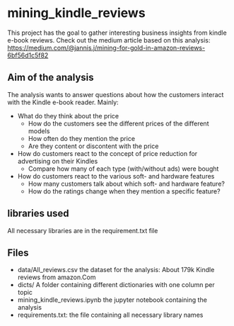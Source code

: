 # mining_kindle_reviews
This project has the goal to gather interesting business insights from kindle e-book reviews.
Check out the medium article based on this analysis: https://medium.com/@jannis.j/mining-for-gold-in-amazon-reviews-6bf56d1c5f82
## Aim of the analysis
The analysis wants to answer questions about how the customers interact with the Kindle e-book reader.
Mainly:
- What do they think about the price
    - How do the customers see the different prices of the different models
    - How often do they mention the price
    - Are they content or discontent with the price
- How do customers react to the concept of price reduction for advertising on their Kindles
    - Compare how many of each type (with/without ads) were bought
- How do customers react to the various soft- and hardware features
    - How many customers talk about which soft- and hardware feature?
    - How do the ratings change when they mention a specific feature?
## libraries used
All necessary libraries are in the requirement.txt file
## Files
- data/All_reviews.csv the dataset for the analysis: About 179k Kindle reviews from amazon.Com
- dicts/ A folder containing different dictionaries with one column per topic
- mining_kindle_reviews.ipynb the jupyter notebook containing the analysis
- requirements.txt: the file containing all necessary library names

